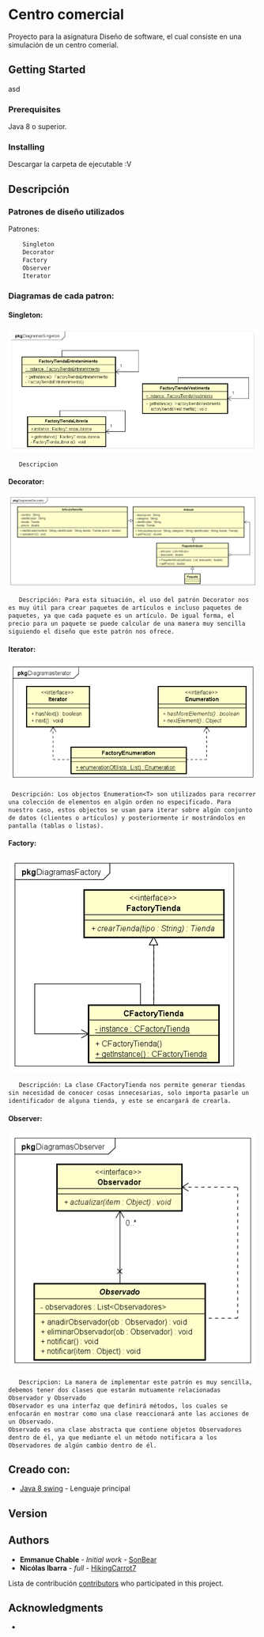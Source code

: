 # Centro comercial

Proyecto para la asignatura Diseño de software, el cual consiste en una simulación de un centro comerial.

## Getting Started

asd

### Prerequisites


Java 8 o superior.


### Installing

Descargar la carpeta de ejecutable :V

## Descripción


### Patrones de diseño utilizados

Patrones:

```
    Singleton
    Decorator
    Factory
    Observer
    Iterator
```

### Diagramas de cada patron:
#### Singleton:
![](Diagramas/singleton/DiagramaClases.png)
```
   Descripcion
```

#### Decorator:
![](Diagramas/decorator/DiagramaClases.png)
```
   Descripción: Para esta situación, el uso del patrón Decorator nos es muy útil para crear paquetes de artículos e incluso paquetes de paquetes, ya que cada paquete es un artículo. De igual forma, el precio para un paquete se puede calcular de una manera muy sencilla siguiendo el diseño que este patrón nos ofrece.	 
```

#### Iterator:
![](Diagramas/iterator/DiagramaClases.png)
```
 Descripción: Los objectos Enumeration<T> son utilizados para recorrer una colección de elementos en algún orden no especificado. Para nuestro caso, estos objectos se usan para iterar sobre algún conjunto de datos (clientes o artículos) y posteriormente ir mostrándolos en pantalla (tablas o listas).
```

#### Factory:
![](Diagramas/factory/DiagramaClases.png)
```
   Descripción: La clase CFactoryTienda nos permite generar tiendas sin necesidad de conocer cosas innecesarias, solo importa pasarle un identificador de alguna tienda, y este se encargará de crearla.
```

#### Observer:
![](Diagramas/observer/DiagramaClases.png)
```
   Descripcion: La manera de implementar este patrón es muy sencilla, debemos tener dos clases que estarán mutuamente relacionadas Observador y Observado
Observador es una interfaz que definirá métodos, los cuales se enfocarán en mostrar como una clase reaccionará ante las acciones de un Observado.
Observado es una clase abstracta que contiene objetos Observadores dentro de él, ya que mediante el un método notificara a los Observadores de algún cambio dentro de él.

```



## Creado con:
* [Java 8 swing](https://www.java.com/es/download/) - Lenguaje principal



## Version



## Authors

* **Emmanue Chable** - *Initial work* - [SonBear](https://github.com/SonBear)
* **Nicólas Ibarra** - *full* - [HikingCarrot7](https://github.com/HikingCarrot7)


Lista de contribución [contributors](https://github.com/SonBear/Proyecto_DisSoft/graphs/contributors) who participated in this project.


## Acknowledgments

* 

